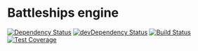 Battleships engine
==================

[![Dependency Status](https://img.shields.io/david/ships-online/battleships-engine.svg)](https://david-dm.org/ships-online/battleships-engine)
[![devDependency Status](https://img.shields.io/david/dev/ships-online/battleships-engine.svg)](https://david-dm.org/ships-online/battleships-engine?type=dev)
[![Build Status](https://travis-ci.org/ships-online/battleships-engine.svg?branch=master)](https://travis-ci.org/ships-online/battleships-engine)
[![Test Coverage](https://lima.codeclimate.com/github/ships-online/battleships-engine/badges/coverage.svg)](https://lima.codeclimate.com/github/ships-online/battleships-engine/coverage)
